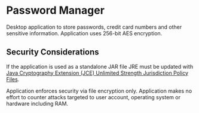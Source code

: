 # Password Manager

Desktop application to store passwords, credit card numbers and other sensitive information. Application uses 256-bit AES encryption.

## Security Considerations

If the application is used as a standalone JAR file JRE must be updated with [Java Cryptography Extension (JCE) Unlimited Strength Jurisdiction Policy Files](http://www.oracle.com/technetwork/java/javase/downloads/index.html).

Application enforces security via file encryption only. Application makes no effort to counter attacks targeted to user account, operating system or hardware including RAM.
